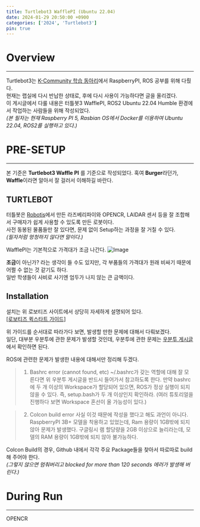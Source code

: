```yaml
---
title: Turtlebot3 WafflePI (Ubuntu 22.04)
date: 2024-01-29 20:50:00 +0900
categories: ['2024', 'Turtlebot3']
pin: true
---
```


# Overview

---

Turtlebot3는 [K-Community 학습 동아리](https://hs-p.github.io/posts/Kcommunity)에서 RaspberryPI, ROS 공부를 위해 다뤘다.  
현재는 랩실에 다시 반납한 상태로, 후에 다시 사용이 가능하다면 글을 올리겠다.  
이 게시글에서 다룰 내용은 터틀봇3 WafflePI, ROS2 Ubuntu 22.04 Humble 환경에서 작업하는 사람들을 위해 작성되었다.  
*(본 필자는 현재 Raspberry PI 5, Rasbian OS에서 Docker를 이용하여 Ubuntu 22.04, ROS2를 실행하고 있다.)*

# PRE-SETUP

--- 

본 기준은 **Turtlebot3 Waffle PI** 를 기준으로 작성되었다.
혹여 **Burger**라던가, **Waffle**이라면 알아서 잘 걸러서 이해하길 바란다.

## TURTLEBOT

터틀봇은 [Robotis](hsttps://emanual.robotis.com/docs/en/platform/turtlebot3/overview/)에서 만든 라즈베리파이와 OPENCR, LAIDAR 센서 등을 잘 조합해서 구매자가 쉽게 사용할 수 있도록 만든 로봇이다.  
사전 동봉된 물품들만 잘 있다면, 문제 없이 Setup하는 과정을 잘 거칠 수 있다.  
*(필자처럼 멍청하지 않다면 말이다.)*

WafflePI는 기본적으로 가격대가 조금 나간다.
![Image](/posts/tu1.png)

**조금**이 아닌가? 라는 생각이 들 수도 있지만, 각 부품들의 가격대가 원래 비싸기 때문에 어쩔 수 없는 것 같기도 하다.  
일반 학생들이 사비로 사기엔 엄두가 나지 않는 큰 금액이다.  

## Installation

설치는 위 로보티즈 사이트에서 상당히 자세하게 설명되어 있다.    
[[로보티즈 퀵스타트 가이드]](https://emanual.robotis.com/docs/en/platform/turtlebot3/quick-start/)  

위 가이드를 순서대로 따라가다 보면, 발생할 만한 문제에 대해서 다뤄보겠다.  
일단, 대부분 우분투에 관한 문제가 발생할 것인데, 우분투에 관한 문제는 [우분투 게시글](https://hs-p.github.io/posts/second/)에서 확인하면 된다.  

ROS에 관련한 문제가 발생한 내용에 대해서만 정리해 두겠다. 

>1. Bashrc error (cannot found, etc)
> ~/.bashrc가 갖는 역할에 대해 잘 모른다면 위 우분투 게시글을 반드시 들어가서 참고하도록 한다.
> 만약 bashrc에 두 개 이상의 Workspace가 할당되어 있으면, ROS가 정상 실행이 되지 않을 수 있다.
> 즉, setup.bash가 두 개 이상인지 확인하라. (여러 튜토리얼을 진행하다 보면 Workspace 혼선이 올 가능성이 있다.)

>2. Colcon build error
> 사실 이것 때문에 작성을 했다고 해도 과언이 아니다.
> RaspberryPI 3B+ 모델을 착용하고 있었는데, Ram 용량이 1GB밖에 되지 않아 문제가 발생했다.
> 구글링시 램 할당량을 2GB 이상으로 늘리라는데, 모델의 RAM 용량이 1GB밖에 되지 않아 불가능하다.

Colcon Build의 경우, Github 내에서 각각 주요 Package들을 찾아서 따로따로 build 해 주어야 한다.  
*(그렇지 않으면 멈춰버리고 blocked for more than 120 seconds 에러가 발생해 버린다.)*

# During Run

---

OPENCR